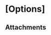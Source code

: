 # [Options]
## Attachments
<field name="message_ids" widget="mail_thread" options="{'open_attachments': True}"/>